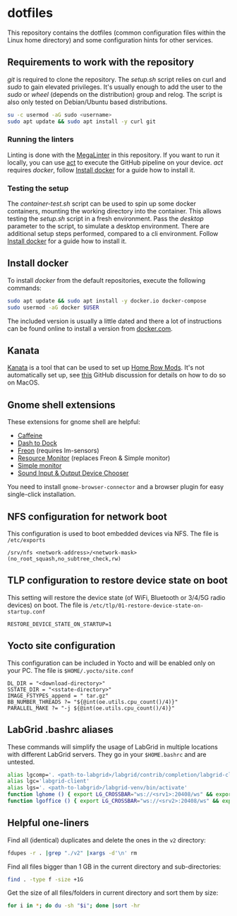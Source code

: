 # dotfiles

This repository contains the dotfiles (common configuration files within the
Linux home directory) and some configuration hints for other services.

## Requirements to work with the repository

*git* is required to clone the repository. The *setup.sh* script relies on
curl and *sudo* to gain elevated privileges. It's usually enough to add the
user to the *sudo* or *wheel* (depends on the distribution) group and relog.
The script is also only tested on Debian/Ubuntu based distributions.

```bash
su -c usermod -aG sudo <username>
sudo apt update && sudo apt install -y curl git
```

### Running the linters

Linting is done with the [MegaLinter](https://megalinter.io/) in this
repository. If you want to run it locally, you can use
[act](https://github.com/nektos/act) to execute the GitHub pipeline on your
device. *act* requires *docker*, follow [Install docker](#install-docker) for a
guide how to install it.

### Testing the setup

The *container-test.sh* script can be used to spin up some docker containers,
mounting the working directory into the container. This allows testing the
*setup.sh* script in a fresh environment. Pass the *desktop* parameter to the
script, to simulate a desktop environment. There are additional setup steps
performed, compared to a cli environment. Follow
[Install docker](#install-docker) for a guide how to install it.

## Install docker

To install *docker* from the default repositories, execute the following
commands:

```bash
sudo apt update && sudo apt install -y docker.io docker-compose
sudo usermod -aG docker $USER
```

The included version is usually a little dated and there a lot of instructions
can be found online to install a version from
[docker.com](https://www.docker.com/).

## Kanata

[Kanata](https://github.com/jtroo/kanata) is a tool that can be used to set up
[Home Row Mods](https://precondition.github.io/home-row-mods). It's not
automatically set up, see
[this](https://github.com/jtroo/kanata/discussions/1537) GitHub discussion for
details on how to do so on MacOS.

## Gnome shell extensions

These extensions for gnome shell are helpful:

- [Caffeine](https://extensions.gnome.org/extension/517/caffeine/)
- [Dash to Dock](https://extensions.gnome.org/extension/307/dash-to-dock/)
- [Freon](https://extensions.gnome.org/extension/841/freon/) (requires
  lm-sensors)
- [Resource Monitor](https://extensions.gnome.org/extension/1634/resource-monitor/)
  (replaces Freon & Simple monitor)
- [Simple monitor](https://extensions.gnome.org/extension/3891/simple-monitor/)
- [Sound Input & Output Device Chooser](https://extensions.gnome.org/extension/906/sound-output-device-chooser/)

You need to install `gnome-browser-connector` and a browser plugin for easy
single-click installation.

## NFS configuration for network boot

This configuration is used to boot embedded devices via NFS. The file is
`/etc/exports`

```text
/srv/nfs <network-address>/<network-mask>(no_root_squash,no_subtree_check,rw)
```

## TLP configuration to restore device state on boot

This setting will restore the device state (of WiFi, Bluetooth or 3/4/5G radio
devices) on boot. The file is
`/etc/tlp/01-restore-device-state-on-startup.conf`

```text
RESTORE_DEVICE_STATE_ON_STARTUP=1
```

## Yocto site configuration

This configuration can be included in Yocto and will be enabled only on your
PC. The file is `$HOME/.yocto/site.conf`

```text
DL_DIR = "<download-directory>"
SSTATE_DIR = "<sstate-directory>"
IMAGE_FSTYPES_append = " tar.gz"
BB_NUMBER_THREADS ?= "${@int(oe.utils.cpu_count()/4)}"
PARALLEL_MAKE ?= "-j ${@int(oe.utils.cpu_count()/4)}"
```

## LabGrid .bashrc aliases

These commands will simplify the usage of LabGrid in multiple locations with
different LabGrid servers. They go in your `$HOME.bashrc` and are untested.

```bash
alias lgcomp='. <path-to-labgrid>/labgrid/contrib/completion/labgrid-client.bash && complete -F _labgrid_client lgc'
alias lgc='labgrid-client'
alias lgs='. <path-to-labgrid>/labgrid-venv/bin/activate'
function lghome () { export LG_CROSSBAR="ws://<srv1>:20408/ws" && export LG_PLACE=<place> && export LG_ENV=<environment>.yaml && lgs && lgcomp ; }
function lgoffice () { export LG_CROSSBAR="ws://<srv2>:20408/ws" && export LG_PLACE=<place> && export LG_ENV=<environment>.yaml && lgs && lgcomp ; }
```

## Helpful one-liners

Find all (identical) duplicates and delete the ones in the `v2` directory:

```bash
fdupes -r . |grep "./v2" |xargs -d'\n' rm
```

Find all files bigger than 1 GB in the current directory and sub-directories:

```bash
find . -type f -size +1G
```

Get the size of all files/folders in current directory and sort them by size:

```bash
for i in *; do du -sh "$i"; done |sort -hr
```
